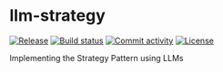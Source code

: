 # llm-strategy

[![Release](https://img.shields.io/github/v/release/blackhc/llm-strategy)](https://img.shields.io/github/v/release/blackhc/llm-strategy)
[![Build status](https://img.shields.io/github/actions/workflow/status/blackhc/llm-strategy/main.yml?branch=main)](https://github.com/blackhc/llm-strategy/actions/workflows/main.yml?query=branch%3Amain)
[![Commit activity](https://img.shields.io/github/commit-activity/m/blackhc/llm-strategy)](https://img.shields.io/github/commit-activity/m/blackhc/llm-strategy)
[![License](https://img.shields.io/github/license/blackhc/llm-strategy)](https://img.shields.io/github/license/blackhc/llm-strategy)

Implementing the Strategy Pattern using LLMs